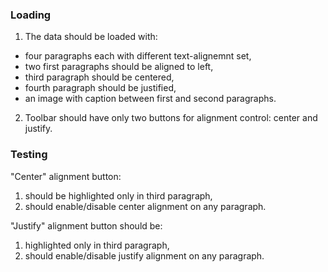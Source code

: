 ### Loading

1. The data should be loaded with:
  * four paragraphs each with different text-alignemnt set,
  * two first paragraphs should be aligned to left,
  * third paragraph should be centered,
  * fourth paragraph should be justified,
  * an image with caption between first and second paragraphs.
2. Toolbar should have only two buttons for alignment control: center and justify.

### Testing

"Center" alignment button:
1. should be highlighted only in third paragraph,
2. should enable/disable center alignment on any paragraph.

"Justify" alignment button should be:
1. highlighted only in third paragraph,
2. should enable/disable justify alignment on any paragraph.
